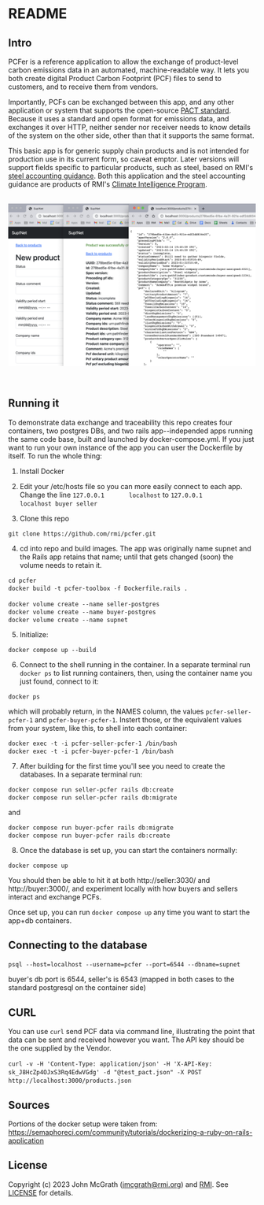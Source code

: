 # README

## Intro

PCFer is a reference application to allow the exchange of product-level carbon emissions data in an automated, machine-readable way. It lets you both create digital Product Carbon Footprint (PCF) files to send to customers, and to receive them from vendors.

Importantly, PCFs can be exchanged between this app, and any other application or system that supports the open-source [PACT standard](https://wbcsd.github.io/data-exchange-protocol/v2/). Because it uses a standard and open format for emissions data, and exchanges it over HTTP, neither sender nor receiver needs to know details of the system on the other side, other than that it supports the same format. 

This basic app is for generic supply chain products and is not intended for production use in its current form, so caveat emptor. Later versions will support fields specific to particular products, such as steel, based on RMI's [steel accounting guidance](https://github.com/rmi/steel-guidance). Both this application and the steel accounting guidance are products of RMI's [Climate Intelligence Program](https://rmi.org/our-work/climate-intelligence/).
<br />
<br />

![ScreenShot](supnet_screenshot.png)

<br />

## Running it

To demonstrate data exchange and traceability this repo creates four containers, two postgres DBs, and two rails app--independed apps running the same code base, built and launched by docker-compose.yml. If you just want to run your own instance of the app you can user the Dockerfile by itself. To run the whole thing:

1. Install Docker

2. Edit your /etc/hosts file so you can more easily connect to each app. Change the line `127.0.0.1       localhost` to `127.0.0.1       localhost buyer seller`

3. Clone this repo
```
git clone https://github.com/rmi/pcfer.git
```

4. cd into repo and build images. The app was originally name supnet and the Rails app retains that name; until that gets changed (soon) the volume needs to retain it.

```
cd pcfer
docker build -t pcfer-toolbox -f Dockerfile.rails .

docker volume create --name seller-postgres
docker volume create --name buyer-postgres
docker volume create --name supnet
```

5. Initialize:

```
docker compose up --build
```

6. Connect to the shell running in the container. In a separate terminal run `docker ps` to list running containers, then, using the container name you just found, connect to it:

```
docker ps
```

which will probably return, in the NAMES column, the values `pcfer-seller-pcfer-1` and `pcfer-buyer-pcfer-1`. Instert those, or the equivalent values from your system, like this, to shell into each container:

```
docker exec -t -i pcfer-seller-pcfer-1 /bin/bash
docker exec -t -i pcfer-buyer-pcfer-1 /bin/bash
```

7. After building for the first time you'll see you need to create the databases. In a separate terminal run:

```
docker compose run seller-pcfer rails db:create
docker compose run seller-pcfer rails db:migrate
```

and

```
docker compose run buyer-pcfer rails db:migrate
docker compose run buyer-pcfer rails db:create
```

8. Once the database is set up, you can start the containers normally:

```
docker compose up
```

You should then be able to hit it at both http://seller:3030/ and http://buyer:3000/, and experiment locally with how buyers and sellers interact and exchange PCFs.

Once set up, you can run `docker compose up` any time you want to start the app+db containers.

## Connecting to the database
`psql --host=localhost --username=pcfer --port=6544 --dbname=supnet`

buyer's db port is 6544, seller's is 6543 (mapped in both cases to the standard postgresql on the container side)

## CURL
You can use `curl` send PCF data via command line, illustrating the point that data can be sent and received however you want. The API key should be the one supplied by the Vendor.

`curl -v -H 'Content-Type: application/json' -H 'X-API-Key: sk_J8HcZp4OJxS3Rq4EdwVGdg' -d "@test_pact.json" -X POST http://localhost:3000/products.json`

## Sources

Portions of the docker setup were taken from:
https://semaphoreci.com/community/tutorials/dockerizing-a-ruby-on-rails-application

## License
Copyright (c) 2023 John McGrath (jmcgrath@rmi.org) and [RMI](https://rmi.org). See [LICENSE][] for
details.

[license]: LICENSE.md
